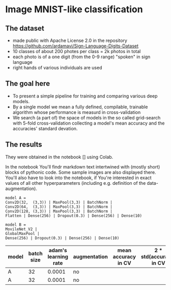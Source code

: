 # Image MNIST-like classification

## The dataset
* made public with Apache License 2.0 in the repository https://github.com/ardamavi/Sign-Language-Digits-Dataset
* 10 classes of about 200 photes per class = 2k photos in total
* each photo is of a one digit (from the 0-9 range) "spoken" in sign language
* right hands of various individuals are used
## The goal here
* To present a simple pipeline for training and comparing various deep models.
* By a single model we mean a fully defined, compilable, trainable algorithm whose performance is measurd in cross-validation
* We search (a part of) the space of models in the so called grid-search with 5-fold cross-validation collecting a model's mean accuracy and the accuracies' standard devation.
## The results
They were obtained in the notebook [] using Colab.

In the notebook You'll findr markdown text intertwined with (mostly short) blocks of pythonic code. Some sample images are also displayed there. You'll also have to look into the notebook, if You're interested in exact values of all other hyperparameters (including e.g. definition of the data-augmentation).
```
model A =
Conv2D(32,  (3,3)) | MaxPool(3,3) | BatchNorm |
Conv2D(64,  (3,3)) | MaxPool(3,3) | BatchNorm |
Conv2D(128, (3,3)) | MaxPool(3,3) | BatchNorm |
Flatten | Dense(256) | Dropout(0.3) | Dense(256) | Dense(10)
```
```
model B =
MovileNet_V2 |
GlobalMaxPool |
Dense(256) | Dropout(0.3) | Dense(256) | Dense(10)
```
model | batch size | adam's learning rate | augmentation | mean accuracy in CV | 2 * std(accuracy) in CV
---   | ---        | ---                  | ---          | ---                 | ---
A     | 32         | 0.0001               | no           |                     |
A     | 32         | 0.0001               | no           |                     |
